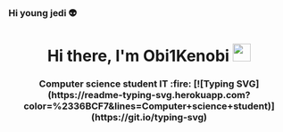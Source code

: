 ### Hi young jedi :alien:
<h1 align="center">Hi there, I'm Obi1Kenobi  
<img src="https://github.com/blackcater/blackcater/raw/main/images/Hi.gif" height="32"/></h1>
<h3 align="center">Computer science student IT  :fire:
[![Typing SVG](https://readme-typing-svg.herokuapp.com?color=%2336BCF7&lines=Computer+science+student)](https://git.io/typing-svg)
